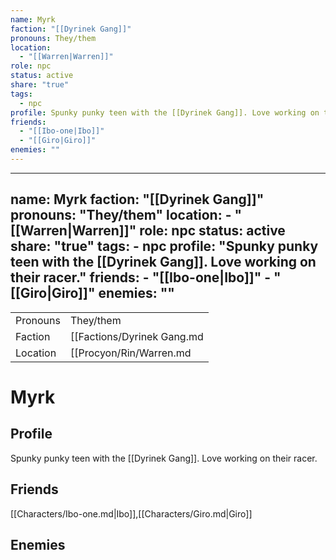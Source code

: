 ```yaml
---
name: Myrk
faction: "[[Dyrinek Gang]]"
pronouns: They/them
location:
  - "[[Warren|Warren]]"
role: npc
status: active
share: "true"
tags:
  - npc
profile: Spunky punky teen with the [[Dyrinek Gang]]. Love working on their racer.
friends:
  - "[[Ibo-one|Ibo]]"
  - "[[Giro|Giro]]"
enemies: ""
---
```

---
name: Myrk
faction: "[[Dyrinek Gang]]"
pronouns: "They/them"
location:
    - "[[Warren|Warren]]"
role: npc
status: active
share: "true"
tags:
    - npc
profile: "Spunky punky teen with the [[Dyrinek Gang]]. Love working on their racer."
friends:
    - "[[Ibo-one|Ibo]]"
    - "[[Giro|Giro]]"
enemies: ""
---


|  |  |
| ---- | ---- |
| Pronouns | They/them |
| Faction | [[Factions/Dyrinek Gang.md|Dyrinek Gang]] |
| Location | [[Procyon/Rin/Warren.md|Warren]] |


# Myrk
## Profile
Spunky punky teen with the [[Dyrinek Gang]]. Love working on their racer.

## Friends
[[Characters/Ibo-one.md|Ibo]],[[Characters/Giro.md|Giro]]

## Enemies

